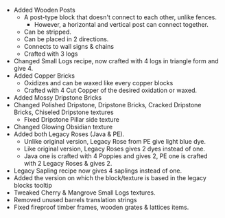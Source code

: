 * Added Wooden Posts
  * A post-type block that doesn't connect to each other, unlike fences. 
    * However, a horizontal and vertical post can connect together.
  * Can be stripped.
  * Can be placed in 2 directions.
  * Connects to wall signs & chains
  * Crafted with 3 logs
* Changed Small Logs recipe, now crafted with 4 logs in triangle form and give 4.
* Added Copper Bricks
  * Oxidizes and can be waxed like every copper blocks
  * Crafted with 4 Cut Copper of the desired oxidation or waxed.
* Added Mossy Dripstone Bricks
* Changed Polished Dripstone, Dripstone Bricks, Cracked Dripstone Bricks, Chiseled Dripstone textures
  * Fixed Dripstone Pillar side texture
* Changed Glowing Obsidian texture
* Added both Legacy Roses (Java & PE).
  * Unlike original version, Legacy Rose from PE give light blue dye.
  * Like original version, Legacy Roses gives 2 dyes instead of one.
  * Java one is crafted with 4 Poppies and gives 2, PE one is crafted with 2 Legacy Roses & gives 2.
* Legacy Sapling recipe now gives 4 saplings instead of one.
* Added the version on which the block/texture is based in the legacy blocks tooltip
* Tweaked Cherry & Mangrove Small Logs textures.
* Removed unused barrels translation strings
* Fixed fireproof timber frames, wooden grates & lattices items.


